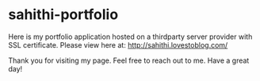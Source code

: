 # sahithi-portfolio

Here is my portfolio application hosted on a thirdparty server provider with SSL certificate. Please view here at: http://sahithi.lovestoblog.com/

Thank you for visiting my page. Feel free to reach out to me. Have a great day!